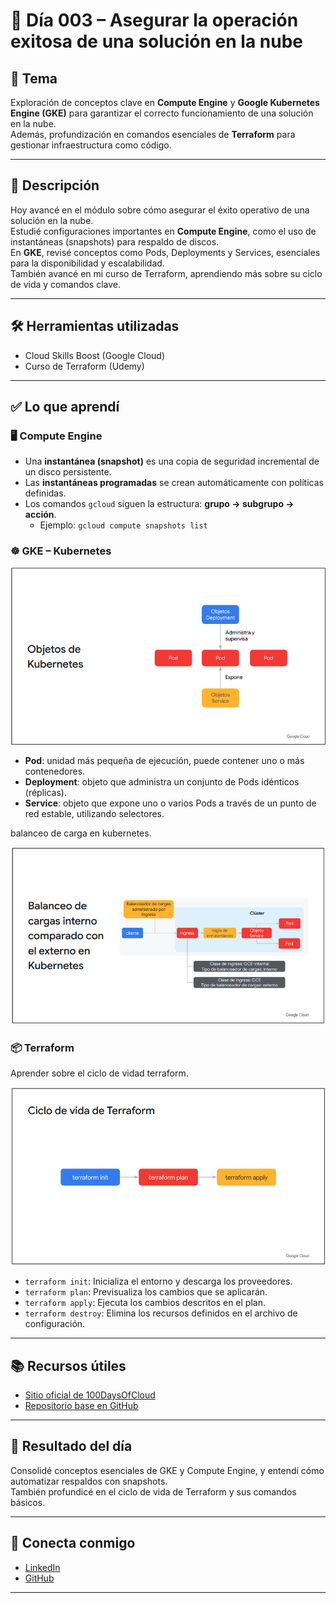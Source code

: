 # 📅 Día 003 – Asegurar la operación exitosa de una solución en la nube

## 📌 Tema

Exploración de conceptos clave en **Compute Engine** y **Google Kubernetes Engine (GKE)** para garantizar el correcto funcionamiento de una solución en la nube.  
Además, profundización en comandos esenciales de **Terraform** para gestionar infraestructura como código.

---

## 📘 Descripción

Hoy avancé en el módulo sobre cómo asegurar el éxito operativo de una solución en la nube.  
Estudié configuraciones importantes en **Compute Engine**, como el uso de instantáneas (snapshots) para respaldo de discos.  
En **GKE**, revisé conceptos como Pods, Deployments y Services, esenciales para la disponibilidad y escalabilidad.  
También avancé en mi curso de Terraform, aprendiendo más sobre su ciclo de vida y comandos clave.

---

## 🛠️ Herramientas utilizadas

- Cloud Skills Boost (Google Cloud)
- Curso de Terraform (Udemy)

---

## ✅ Lo que aprendí

### 🖥️ Compute Engine

- Una **instantánea (snapshot)** es una copia de seguridad incremental de un disco persistente.
- Las **instantáneas programadas** se crean automáticamente con políticas definidas.
- Los comandos `gcloud` siguen la estructura: **grupo → subgrupo → acción**.
  - Ejemplo: `gcloud compute snapshots list`

### ☸️ GKE – Kubernetes

![Diagrama de GKE](https://github.com/pipeddev/100-dia-de-cloud/blob/main/003/object-kubernetes.png)

- **Pod**: unidad más pequeña de ejecución, puede contener uno o más contenedores.
- **Deployment**: objeto que administra un conjunto de Pods idénticos (réplicas).
- **Service**: objeto que expone uno o varios Pods a través de un punto de red estable, utilizando selectores.

balanceo de carga en kubernetes.

![Balanceo de carga](https://github.com/pipeddev/100-dia-de-cloud/blob/main/003/balanceo-carga.png)

### 📦 Terraform

Aprender sobre el ciclo de vidad terraform.

![Ciclo de vida terraform](https://github.com/pipeddev/100-dia-de-cloud/blob/main/003/ciclo-vida-terraform.png)

- `terraform init`: Inicializa el entorno y descarga los proveedores.
- `terraform plan`: Previsualiza los cambios que se aplicarán.
- `terraform apply`: Ejecuta los cambios descritos en el plan.
- `terraform destroy`: Elimina los recursos definidos en el archivo de configuración.

---

## 📚 Recursos útiles

- [Sitio oficial de 100DaysOfCloud](https://www.100daysofcloud.com/)
- [Repositorio base en GitHub](https://github.com/100DaysOfCloud/100DaysOfCloud)

---

## 🎯 Resultado del día

Consolidé conceptos esenciales de GKE y Compute Engine, y entendí cómo automatizar respaldos con snapshots.  
También profundicé en el ciclo de vida de Terraform y sus comandos básicos.

---

## 🤝 Conecta conmigo

- [LinkedIn](https://www.linkedin.com/in/luis-felipe-carrasco/)
- [GitHub](https://github.com/pipeddev/)

---
